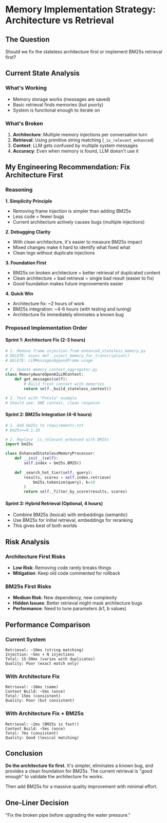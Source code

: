 # Memory Implementation Strategy: Architecture vs Retrieval

## The Question

Should we fix the stateless architecture first or implement BM25s retrieval first?

## Current State Analysis

### What's Working
- Memory storage works (messages are saved)
- Basic retrieval finds memories (but poorly)
- System is functional enough to iterate on

### What's Broken
1. **Architecture**: Multiple memory injections per conversation turn
2. **Retrieval**: Using primitive string matching (`_is_relevant_enhanced`)
3. **Context**: LLM gets confused by multiple system messages
4. **Accuracy**: Even when memory is found, LLM doesn't use it

## My Engineering Recommendation: Fix Architecture First

### Reasoning

**1. Simplicity Principle**
- Removing frame injection is simpler than adding BM25s
- Less code = fewer bugs
- Current architecture actively causes bugs (multiple injections)

**2. Debugging Clarity**
- With clean architecture, it's easier to measure BM25s impact
- Mixed changes make it hard to identify what fixed what
- Clean logs without duplicate injections

**3. Foundation First**
- BM25s on broken architecture = better retrieval of duplicated content
- Clean architecture + bad retrieval = single bad result (easier to fix)
- Good foundation makes future improvements easier

**4. Quick Win**
- Architecture fix: ~2 hours of work
- BM25s integration: ~4-6 hours (with testing and tuning)
- Architecture fix immediately eliminates a known bug

### Proposed Implementation Order

#### Sprint 1: Architecture Fix (2-3 hours)
```python
# 1. Remove frame injection from enhanced_stateless_memory.py
# DELETE: async def _inject_memory_for_transcription()
# DELETE: LLMMessagesAppendFrame usage

# 2. Update memory_context_aggregator.py
class MemoryAwareOpenAILLMContext:
    def get_messages(self):
        # Build fresh context with memories
        return self._build_stateless_context()

# 3. Test with "Potola" example
# Should see: ONE context, clean response
```

#### Sprint 2: BM25s Integration (4-6 hours)
```python
# 1. Add bm25s to requirements.txt
# bm25s==0.1.10

# 2. Replace _is_relevant_enhanced with BM25s
import bm25s

class EnhancedStatelessMemoryProcessor:
    def __init__(self):
        self.index = bm25s.BM25()
        
    def _search_hot_tier(self, query):
        results, scores = self.index.retrieve(
            bm25s.tokenize(query), k=10
        )
        return self._filter_by_score(results, scores)
```

#### Sprint 3: Hybrid Retrieval (Optional, 4 hours)
- Combine BM25s (lexical) with embeddings (semantic)
- Use BM25s for initial retrieval, embeddings for reranking
- This gives best of both worlds

## Risk Analysis

### Architecture First Risks
- **Low Risk**: Removing code rarely breaks things
- **Mitigation**: Keep old code commented for rollback

### BM25s First Risks  
- **Medium Risk**: New dependency, new complexity
- **Hidden Issues**: Better retrieval might mask architecture bugs
- **Performance**: Need to tune parameters (k1, b values)

## Performance Comparison

### Current System
```
Retrieval: ~10ms (string matching)
Injection: ~5ms × N injections
Total: 15-50ms (varies with duplicates)
Quality: Poor (exact match only)
```

### With Architecture Fix
```
Retrieval: ~10ms (same)
Context Build: ~5ms (once)
Total: 15ms (consistent)
Quality: Poor (but consistent)
```

### With Architecture Fix + BM25s
```
Retrieval: ~2ms (BM25s is fast!)
Context Build: ~5ms (once)
Total: 7ms (consistent)
Quality: Good (lexical matching)
```

## Conclusion

**Do the architecture fix first.** It's simpler, eliminates a known bug, and provides a clean foundation for BM25s. The current retrieval is "good enough" to validate the architecture fix works.

Then add BM25s for a massive quality improvement with minimal effort.

## One-Liner Decision

"Fix the broken pipe before upgrading the water pressure."